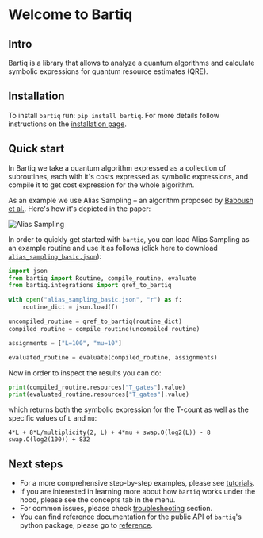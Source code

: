 # Welcome to Bartiq

## Intro

Bartiq is a library that allows to analyze a quantum algorithms and calculate symbolic expressions for quantum resource estimates (QRE).

## Installation

To install `bartiq` run: `pip install bartiq`. For more details follow instructions on the [installation page](installation.md).

## Quick start

In Bartiq we take a quantum algorithm expressed as a collection of subroutines, each with it's costs expressed as symbolic expressions, and compile it to get cost expression for the whole algorithm.

As an example we use Alias Sampling – an algorithm proposed by [Babbush et al.](https://journals.aps.org/prx/abstract/10.1103/PhysRevX.8.041015). Here's how it's depicted in the paper:

![Alias Sampling](images/alias_sampling_paper.png)

In order to quickly get started with `bartiq`, you can load Alias Sampling as an example routine and use it as follows (click here to download <a href="/data/alias_sampling_basic.json" download>`alias_sampling_basic.json`</a>):


```python
import json
from bartiq import Routine, compile_routine, evaluate
from bartiq.integrations import qref_to_bartiq

with open("alias_sampling_basic.json", "r") as f:
    routine_dict = json.load(f)

uncompiled_routine = qref_to_bartiq(routine_dict)
compiled_routine = compile_routine(uncompiled_routine)

assignments = ["L=100", "mu=10"]

evaluated_routine = evaluate(compiled_routine, assignments)
```

Now in order to inspect the results you can do:

```python
print(compiled_routine.resources["T_gates"].value)
print(evaluated_routine.resources["T_gates"].value)
```

which returns both the symbolic expression for the T-count as well as the specific values of `L` and `mu`:

```
4*L + 8*L/multiplicity(2, L) + 4*mu + swap.O(log2(L)) - 8
swap.O(log2(100)) + 832
```

## Next steps

- For a more comprehensive step-by-step examples, please see [tutorials](tutorials/index.md).
- If you are interested in learning more about how `bartiq` works under the hood, please see the concepts tab in the menu.
- For common issues, please check [troubleshooting](troubleshooting.md) section.
- You can find reference documentation for the public API of `bartiq`'s python package, please go to [reference](reference.md).
